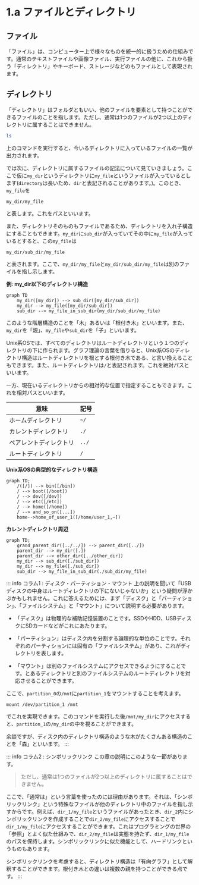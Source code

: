 # 1.a ファイルとディレクトリ
## ファイル
「ファイル」は、コンピューター上で様々なものを統一的に扱うための仕組みです。通常のテキストファイルや画像ファイル、実行ファイルの他に、これから扱う「ディレクトリ」やキーボード、ストレージなどのもファイルとして表現されます。
## ディレクトリ
「ディレクトリ」はフォルダともいい、他のファイルを要素として持つことができるファイルのことを指します。ただし、通常は1つのファイルが2つ以上のディレクトリに属することはできません。
```sh
ls
```
上のコマンドを実行すると、今いるディレクトリに入っているファイルの一覧が出力されます。

では次に、ディレクトリに属するファイルの記法について見ていきましょう。ここで仮に`my_dir`というディレクトリに`my_file`というファイルが入っているとします(`directory`は長いため、`dir`と表記されることがあります。)。このとき、`my_file`を
```
my_dir/my_file
```
と表します。これをパスといいます。

また、ディレクトリそのものもファイルであるため、ディレクトリを入れ子構造にすることもできます。`my_dir`に`sub_dir`が入っていてその中に`my_file`が入っているとすると、この`my_file`は
```
my_dir/sub_dir/my_file
```
と表されます。ここで、`my_dir/my_file`と`my_dir/sub_dir/my_file`は別のファイルを指し示します。

**例: my_dir以下のディレクトリ構造**
```mermaid
graph TD
    my_dir([my_dir]) --> sub_dir([my_dir/sub_dir])
    my_dir --> my_file([my_dir/sub_dir])
    sub_dir --> my_file_in_sub_dir(my_dir/sub_dir/my_file)
```

このような階層構造のことを「木」あるいは「根付き木」といいます。また、`my_dir`を「親」、`my_file`や`sub_dir`を「子」といいます。

Unix系OSでは、すべてのディレクトリはルートディレクトリという１つのディレクトリの下に作られます。グラフ理論の言葉を借りると、Unix系OSのディレクトリ構造はルートディレクトリを根とする根付き木である、と言い換えることもできます。また、ルートディレクトリは`/`と表記されます。これを絶対パスといいます。

一方、現在いるディレクトリからの相対的な位置で指定することもできます。これを相対パスといいます。

| 意味 | 記号 |
| - | - |
| ホームディレクトリ | `~/` |
| カレントディレクトリ | `./` |
| ペアレントディレクトリ | `../` |
| ルートディレクトリ | `/` |

**Unix系OSの典型的なディレクトリ構造**
```mermaid
graph TD;
    /([/]) --> bin([/bin])
    / --> boot([/boot])
    / --> dev([/dev])
    / --> etc([/etc])
    / --> home([/home])
    / --> and_so_on([...])
    home-->home_of_user_1([/home/user_1,~])
```

**カレントディレクトリ周辺**
```mermaid
graph TD;
    grand_parent_dir([../../]) --> parent_dir([../])
    parent_dir --> my_dir([.])
    parent_dir --> other_dir([../other_dir])
    my_dir --> sub_dir([./sub_dir])
    my_dir --> my_file([./sub_dir])
    sub_dir --> my_file_in_sub_dir(./sub_dir/my_file)
```

::: info コラム1 : ディスク・パーティション・マウント
上の説明を聞いて「USBディスクの中身はルートディレクトリの下にないじゃないか」という疑問が浮かぶかもしれません。これに答えるためには、まず「ディスク」と「パーティション」、「ファイルシステム」と「マウント」について説明する必要があります。

- 「ディスク」は物理的な補助記憶装置のことです。SSDやHDD、USBディスクにSDカードなどがこれにあたります。

- 「パーティション」はディスク内を分割する論理的な単位のことです。それぞれのパーティションには固有の「ファイルシステム」があり、これがディレクトリを表します。

- 「マウント」は別のファイルシステムにアクセスできるようにすることです。とあるディレクトリと別のファイルシステムのルートディレクトリを対応させることができます。

ここで、`partition_0`の`/mnt`に`partition_1`をマウントすることを考えます。
```
mount /dev/partition_1 /mnt
```
でこれを実現できます。このコマンドを実行した後`/mnt/my_dir`にアクセスすると、`partition_1`の`/my_dir`の中を視ることができます。

余談ですが、ディスク内のディレクトリ構造のような木がたくさんある構造のことを「森」といいます。
:::

::: info コラム2 : シンボリックリンク
この章の説明にこのような一節があります。

> ただし、通常は1つのファイルが2つ以上のディレクトリに属することはできません。

ここで、「通常は」という言葉を使ったのには理由があります。それは、「シンボリックリンク」という特殊なファイルが他のディレクトリ中のファイルを指し示すからです。例えば、`dir_1/my_file`というファイルがあったとき、`dir_2`内にシンボリックリンクを作成することで`dir_2/my_file`にアクセスすることで`dir_1/my_file`にアクセスすることができます。これはプログラミングの世界の「参照」とよく似た仕組みで、`dir_2/my_file`は実態を持たず、`dir_1/my_file`のパスを保持します。シンボリックリンクに似た機能として、ハードリンクというものもあります。

シンボリックリンクを考慮すると、ディレクトリ構造は「有向グラフ」として解釈することができます。根付き木との違いは複数の親を持つことができる点です。
:::
